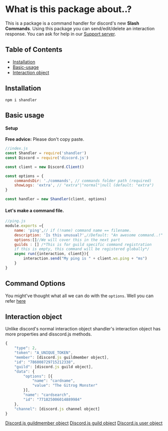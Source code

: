 # What is this package about..?

This is a package is a command handler for discord's new **Slash Commands**. Using this package you can send/edit/delete an interaction response. You can ask for help in our [Support server](https://discord.gg/tMWmEJFq4m).

## Table of Contents
* [Installation](#Installation)
* [Basic-usage](#Basic-usage)
* [Interaction object](#Interaction-object)

## Installation

```
npm i shandler
```

## Basic usage
#### Setup
**Free advice:** Please don't copy paste.
```js
//index.js
const Shandler = require('shandler')
const Discord = require('discord.js')

const client = new Discord.Client()

const options = {
    commandsDir: './commands', // commands folder path (required)
    showLogs: 'extra', // "extra"|"normal"|null (default: "extra")
}

const handler = new Shandler(client, options)

```
#### Let's make a command file.
```js
//ping.js
module.exports ={
    name: 'ping',// if (!name) command name == filename.
    description: 'Is this unusual?',//Default: "An awesome command..!"
    options:[]//We will cover this in the next part
    guilds : [] /*This is for guild specific command registration
    if this is empty, this command will be registered globally*/
    async run({interaction, client}){
        interaction.send("My ping is " + client.ws.ping + "ms")
    }
}
```
## Command Options
You might've thought what all we can do with the `options`. Well you can refer [here](https://discord.com/developers/docs/interactions/slash-commands#applicationcommandoption)
## Interaction object
Unlike discord's normal interaction object shandler's interaction object has more properties and disscord.js methods. 
```js
{
    "type": 2,
    "token": "A_UNIQUE_TOKEN",
    "member": [discord.js guildmember object],
    "id": "786008729715212338",
    "guild": [discord.js guild object],
    "data": {
        "options": [{
            "name": "cardname",
            "value": "The Gitrog Monster"
        }],
        "name": "cardsearch",
        "id": "771825006014889984"
    },
    "channel": [discord.js channel object]
}
```
[Discord.js guildmember object](https://discord.js.org/#/docs/main/stable/class/GuildMember)
[Discord.js guild object](https://discord.js.org/#/docs/main/stable/class/Guild)
[Discord.js user object](https://discord.js.org/#/docs/main/stable/class/User)